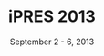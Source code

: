 ---
date: September 2 - 6, 2013
layout: ipres
location: Lisbon, Portugal
parent: iPRES
proceedings_full: ''
proceedings_ideals: ''
proceedings_osf: ''
proceedings_phaidra: https://phaidra.univie.ac.at/detail/o:378098
session_recordings: ''
title: iPRES 2013
website: http://ipres2013.sysresearch.org/
website_mirror_ipres: https://ipres-conference.org/ipres13/
website_status: gone
year: 2013
---